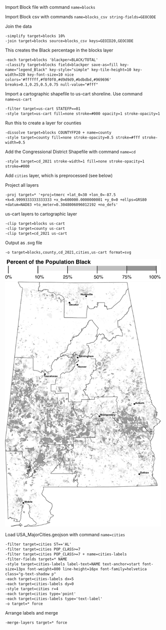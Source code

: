 Import Block file with command `name=blocks`

Import Block csv with commands `name=blocks_csv string-fields=GEOCODE`

Join the data

```
-simplify target=blocks 10%
-join target=blocks source=blocks_csv keys=GEOID20,GEOCODE
```

This creates the Black percentage in the blocks layer
```
-each target=blocks 'blackper=BLACK/TOTAL'
-classify target=blocks field=blackper save-as=fill key-name="legend_Black" key-style="simple" key-tile-height=10 key-width=320 key-font-size=10 nice colors='#ffffff,#f0f0f0,#d9d9d9,#bdbdbd,#969696' breaks=0.1,0.25,0.5,0.75 null-value="#fff"
```

Import a cartographic shapefile to us-cart shoreline. Use command `name=us-cart`
```
-filter target=us-cart STATEFP==01
-style target=us-cart fill=none stroke=#000 opacity=1 stroke-opacity=1
```

Run this to create a layer for counties
```
-dissolve target=blocks COUNTYFP20 + name=county
-style target=county fill=none stroke-opacity=0.5 stroke=#fff stroke-width=0.5
```

Add the Congressional District Shapefile with command `name=cd`
```
-style target=cd_2021 stroke-width=1 fill=none stroke-opacity=1 stroke=#000
```

Add `cities` layer, which is preprocessed (see below)

Project all layers
```
-proj target=* '+proj=tmerc +lat_0=30 +lon_0=-87.5 +k=0.9999333333333333 +x_0=600000.0000000001 +y_0=0 +ellps=GRS80 +datum=NAD83 +to_meter=0.3048006096012192 +no_defs'
```

us-cart layers to cartographic layer
```
-clip target=blocks us-cart
-clip target=county us-cart
-clip target=cd_2021 us-cart
```

Output as .svg file
```
-o target=blocks,county,cd_2021,cities,us-cart format=svg
```

![](images/legend_Black.png)
![](images/al.png)


Load USA_MajorCities.geojson with command `name=cities`
```
-filter target=cities ST=='AL'
-filter target=cities POP_CLASS>=7
-filter target=cities POP_CLASS>=7 + name=cities-labels
-filter-fields target=* NAME
-style target=cities-labels label-text=NAME text-anchor=start font-size=13px font-weight=800 line-height=16px font-family=helvetica class="g-text-shadow p"
-each target=cities-labels dx=5
-each target=cities-labels dy=0
-style target=cities r=4
-each target=cities type='point'
-each target=cities-labels type='text-label'
-o target=* force
```

Arrange labels and merge
```
-merge-layers target=* force
```
